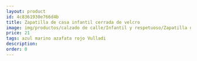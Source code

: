 ```yaml
---
layout: product
id: 4c8361930e766d4b
title: Zapatilla de casa infantil cerrada de velcro
image: img/productos/calzado de calle/Infantil y respetuoso/Zapatilla de casa infantil cerrada de velcro=21=azul marino azafata rojo Vulladi.webp
price: 21
tags: azul marino azafata rojo Vulladi
description: 
order: 0
---
```

